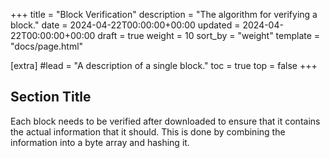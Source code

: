 +++
title = "Block Verification"
description = "The algorithm for verifying a block."
date = 2024-04-22T00:00:00+00:00
updated = 2024-04-22T00:00:00+00:00
draft = true
weight = 10
sort_by = "weight"
template = "docs/page.html"

[extra]
#lead = "A description of a single block."
toc = true
top = false
+++

## Section Title

Each block needs to be verified after downloaded to ensure that it contains the actual information that it should.
This is done by combining the information into a byte array and hashing it.
